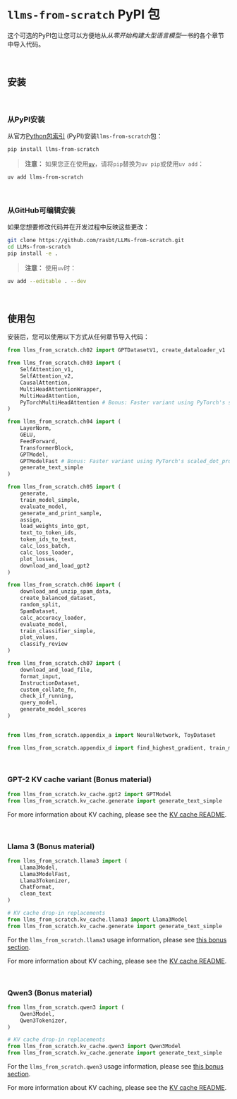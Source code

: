 # `llms-from-scratch` PyPI 包

这个可选的PyPI包让您可以方便地从*从零开始构建大型语言模型*一书的各个章节中导入代码。

&nbsp;
## 安装

&nbsp;
### 从PyPI安装

从官方[Python包索引](https://pypi.org/project/llms-from-scratch/) (PyPI)安装`llms-from-scratch`包：

```bash
pip install llms-from-scratch
```

> **注意：** 如果您正在使用[`uv`](https://github.com/astral-sh/uv)，请将`pip`替换为`uv pip`或使用`uv add`：

```bash
uv add llms-from-scratch
```



&nbsp;
### 从GitHub可编辑安装

如果您想要修改代码并在开发过程中反映这些更改：

```bash
git clone https://github.com/rasbt/LLMs-from-scratch.git
cd LLMs-from-scratch
pip install -e .
```

> **注意：** 使用`uv`时：

```bash
uv add --editable . --dev
```



&nbsp;
## 使用包

安装后，您可以使用以下方式从任何章节导入代码：

```python
from llms_from_scratch.ch02 import GPTDatasetV1, create_dataloader_v1

from llms_from_scratch.ch03 import (
    SelfAttention_v1,
    SelfAttention_v2,
    CausalAttention,
    MultiHeadAttentionWrapper,
    MultiHeadAttention,
    PyTorchMultiHeadAttention # Bonus: Faster variant using PyTorch's scaled_dot_product_attention
)

from llms_from_scratch.ch04 import (
    LayerNorm,
    GELU,
    FeedForward,
    TransformerBlock,
    GPTModel,
    GPTModelFast # Bonus: Faster variant using PyTorch's scaled_dot_product_attention
    generate_text_simple
)

from llms_from_scratch.ch05 import (
    generate,
    train_model_simple,
    evaluate_model,
    generate_and_print_sample,
    assign,
    load_weights_into_gpt,
    text_to_token_ids,
    token_ids_to_text,
    calc_loss_batch,
    calc_loss_loader,
    plot_losses,
    download_and_load_gpt2
)

from llms_from_scratch.ch06 import (
    download_and_unzip_spam_data,
    create_balanced_dataset,
    random_split,
    SpamDataset,
    calc_accuracy_loader,
    evaluate_model,
    train_classifier_simple,
    plot_values,
    classify_review
)

from llms_from_scratch.ch07 import (
    download_and_load_file,
    format_input,
    InstructionDataset,
    custom_collate_fn,
    check_if_running,
    query_model,
    generate_model_scores
)

	
from llms_from_scratch.appendix_a import NeuralNetwork, ToyDataset

from llms_from_scratch.appendix_d import find_highest_gradient, train_model
```



&nbsp;

### GPT-2 KV cache variant (Bonus material)

```python
from llms_from_scratch.kv_cache.gpt2 import GPTModel
from llms_from_scratch.kv_cache.generate import generate_text_simple
```

For more information about KV caching, please see the [KV cache README](../../ch04/03_kv-cache).



&nbsp;

### Llama  3 (Bonus material)

```python
from llms_from_scratch.llama3 import (
    Llama3Model,
    Llama3ModelFast,
    Llama3Tokenizer,
    ChatFormat,
    clean_text
)

# KV cache drop-in replacements
from llms_from_scratch.kv_cache.llama3 import Llama3Model
from llms_from_scratch.kv_cache.generate import generate_text_simple
```

For the `llms_from_scratch.llama3` usage information, please see [this bonus section](../../ch05/07_gpt_to_llama/README.md). 

For more information about KV caching, please see the [KV cache README](../../ch04/03_kv-cache).


&nbsp;
### Qwen3 (Bonus material)

```python
from llms_from_scratch.qwen3 import (
    Qwen3Model,
    Qwen3Tokenizer,
)

# KV cache drop-in replacements
from llms_from_scratch.kv_cache.qwen3 import Qwen3Model
from llms_from_scratch.kv_cache.generate import generate_text_simple
```

For the `llms_from_scratch.qwen3` usage information, please see [this bonus section](../../ch05/11_qwen3/README.md).

For more information about KV caching, please see the [KV cache README](../../ch04/03_kv-cache).
